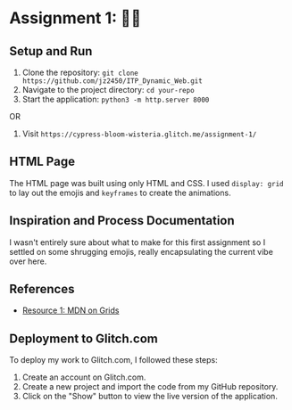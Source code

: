 # Assignment 1: 🤷‍♂️

## Setup and Run

1. Clone the repository: `git clone https://github.com/jz2450/ITP_Dynamic_Web.git`
2. Navigate to the project directory: `cd your-repo`
3. Start the application: `python3 -m http.server 8000`

OR

1. Visit `https://cypress-bloom-wisteria.glitch.me/assignment-1/`

## HTML Page

The HTML page was built using only HTML and CSS. I used `display: grid` to lay out the emojis and `keyframes` to create the animations.

## Inspiration and Process Documentation

I wasn't entirely sure about what to make for this first assignment so I settled on some shrugging emojis, really encapsulating the current vibe over here.

## References

- [Resource 1: MDN on Grids](https://developer.mozilla.org/en-US/docs/Web/CSS/CSS_grid_layout/Auto-placement_in_grid_layout#)

## Deployment to Glitch.com

To deploy my work to Glitch.com, I followed these steps:

1. Create an account on Glitch.com.
2. Create a new project and import the code from my GitHub repository.
3. Click on the "Show" button to view the live version of the application.
